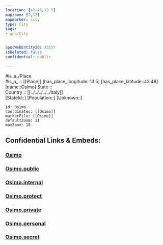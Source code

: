 ```yaml
---
location: [43.48,13.5] 
mapzoom: [7,12] 
mapmarker: city 
type: City
tags:
- geo/City


SpocWebEntityId: 33157
isDeleted: false
confidential: public

---
```

#is_a_/Place  
#is_a_ :: [[Place]] 
[has_place_longitude::13.5] 
[has_place_latitude::43.48] 
[name::Osimo] 
State ::  
Country :: [[../../../../../Italy]]  
[StateId::] 
[Population::] 
[Unknown::] 


```leaflet
id: Osimo
coordinates: [[Osimo]] 
markerFile: [[Osimo]] 
defaultZoom: 11 
maxZoom: 18
```


## Confidential Links & Embeds: 

### [Osimo](/_Standards/Earth/Continent/Europe/Europe~South/Italy/regions~Italy/Marche/Ancona.Province/City/Osimo.md) 

### [Osimo.public](/_public/Earth/Continent/Europe/Europe~South/Italy/regions~Italy/Marche/Ancona.Province/City/Osimo.public.md) 

### [Osimo.internal](/_internal/Earth/Continent/Europe/Europe~South/Italy/regions~Italy/Marche/Ancona.Province/City/Osimo.internal.md) 

### [Osimo.protect](/_protect/Earth/Continent/Europe/Europe~South/Italy/regions~Italy/Marche/Ancona.Province/City/Osimo.protect.md) 

### [Osimo.private](/_private/Earth/Continent/Europe/Europe~South/Italy/regions~Italy/Marche/Ancona.Province/City/Osimo.private.md) 

### [Osimo.personal](/_personal/Earth/Continent/Europe/Europe~South/Italy/regions~Italy/Marche/Ancona.Province/City/Osimo.personal.md) 

### [Osimo.secret](/_secret/Earth/Continent/Europe/Europe~South/Italy/regions~Italy/Marche/Ancona.Province/City/Osimo.secret.md)

